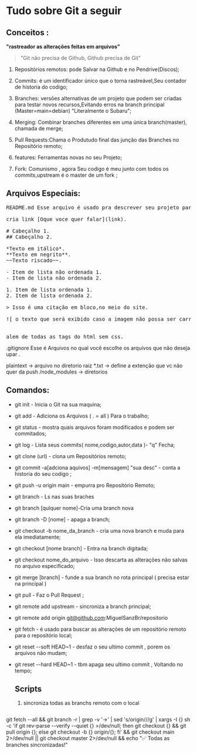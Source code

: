 # Tudo sobre Git a seguir

## Conceitos : 
**"rastreador as alterações feitas em arquivos"**
    <br> 
  > "Git não precisa de Github,
       Github precisa de Git"
 
1. Repositórios remotos: pode Salvar na Github e no Pendrive(Discos);

2. Commits: é um identificador único que o torna rastreável,Seu contador de historia do codigo;

3. Branches: versões alternativas de um projeto que podem ser criadas para testar novos recursos,Evitando erros na branch principal (Master=main=debian) "Literalmente o Subaru";

4. Merging: Combinar branches diferentes em uma única branch(master), chamada de merge;

5. Pull Requests:Chama o Produtudo final das junção das Branches no Repositório remoto;

6. features: Ferramentas novas no seu Projeto;

7. Fork: Comunismo , agora Seu codigo é meu junto com todos os commits,upstream é o master de um fork ;

## Arquivos Especiais:

<pre>
README.md Esse arquivo é usado pra descrever seu projeto para o Mundo

cria link [Oque voce quer falar](link).

# Cabeçalho 1.
## Cabeçalho 2.

*Texto em itálico*.
**Texto em negrito**.
~~Texto riscado~~.

- Item de lista não ordenada 1.
- Item de lista não ordenada 2.

1. Item de lista ordenada 1.
2. Item de lista ordenada 2.

> Isso é uma citação em bloco,no meio do site.

![ o texto que será exibido caso a imagem não possa ser carregada](link da imagem).


alem de todas as tags do html sem css.
</pre>


.gitignore Esse é Arquivos no qual você escolhe os arquivos que não deseja upar .

plaintext -> arquivo no diretorio raiz
*.txt -> define a extenção que vc não quer da push
/node_modules -> diretorios

## Comandos:
- git init - Inicia o Git na sua maquina;
- git add - Adiciona os Arquivos ( . = all ) Para o trabalho;
- git status - mostra quais arquivos foram modificados e podem ser commitados;
- git log - Lista seus commits( nome,codigo,autor,data )- "q" Fecha;
- git clone (url) - clona um Repositórios remoto;
- git commit -a[adciona aquivos] -m[mensagem] "sua desc" - conta a historia do seu codigo ;
- git push -u origin main - empurra pro Repositório Remoto;

- git branch - Ls nas suas braches 
- git branch [qulquer nome]-Cria uma branch nova
- git branch -D [nome] - apaga a branch;
- git checkout -b nome_da_branch - cria uma nova branch e muda para ela imediatamente;

- git checkout [nome branch] - Entra na branch digitada;
- git checkout nome_do_arquivo - Isso descarta as alterações não salvas no arquivo especificado;

- git merge [branch] - funde a sua branch no rota principal ( precisa estar na principal )

- git pull - Faz o Pull Request ;

- git remote add upstream <name> <url> - sincroniza a branch principal;
- git remote add origin git@github.com:MiguelSanzBr/repositorio

 - git fetch - é usado para buscar as alterações de um repositório remoto para o repositório local;
 
- git reset --soft HEAD~1 - desfaz o seu ultimo commit , porem os arquivos não mudam;

- git reset --hard HEAD~1 - tbm apaga seu ultimo commit , Voltando no tempo;

  ## Scripts
  1. sincroniza todas as branchs remoto com o local
  ```bash
  
git fetch --all && git branch -r | grep -v '\->' | sed 's/origin\///g' | xargs -I {} sh -c 'if git rev-parse --verify --quiet {} >/dev/null; then git checkout {} && git pull origin {}; else git checkout -b {} origin/{}; fi' && git checkout main 2>/dev/null || git checkout master 2>/dev/null && echo "✅ Todas as branches sincronizadas!"
   
   ```
